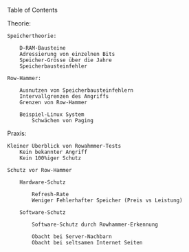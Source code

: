 Table of Contents

Theorie:

    Speichertheorie:

        D-RAM-Bausteine
        Adressierung von einzelnen Bits
        Speicher-Grösse über die Jahre
        Speicherbausteinfehler

    Row-Hammer:

        Ausnutzen von Speicherbausteinfehlern
        Intervallgrenzen des Angriffs
        Grenzen von Row-Hammer

        Beispiel-Linux System
            Schwächen von Paging

Praxis:

    Kleiner Überblick von Rowahmmer-Tests
        Kein bekannter Angriff
        Kein 100%iger Schutz

    Schutz vor Row-Hammer

        Hardware-Schutz

            Refresh-Rate
            Weniger Fehlerhafter Speicher (Preis vs Leistung)

        Software-Schutz

            Software-Schutz durch Rowhammer-Erkennung

            Obacht bei Server-Nachbarn
            Obacht bei seltsamen Internet Seiten 
